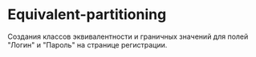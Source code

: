 # Equivalent-partitioning
 Создания классов эквивалентности и граничных значений для полей "Логин" и "Пароль" на странице регистрации.
